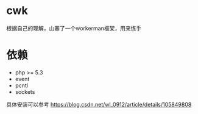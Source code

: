 # cwk
根据自己的理解，山寨了一个workerman框架，用来练手

# 依赖
+ php >= 5.3
+ event
+ pcntl
+ sockets

具体安装可以参考 https://blog.csdn.net/wl_0912/article/details/105849808
